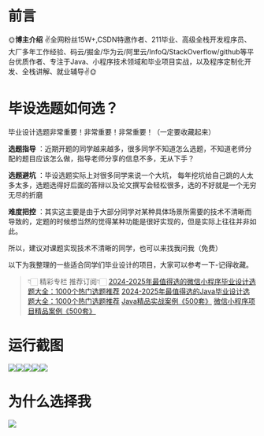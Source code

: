 # 前言

🌞**博主介绍**
✌全网粉丝15W+,CSDN特邀作者、211毕业、高级全栈开发程序员、大厂多年工作经验、码云/掘金/华为云/阿里云/InfoQ/StackOverflow/github等平台优质作者、专注于Java、小程序技术领域和毕业项目实战，以及程序定制化开发、全栈讲解、就业辅导✌🌞

# 毕设选题如何选？

毕业设计选题非常重要！非常重要！非常重要！（一定要收藏起来）

**选题指导** ：近期开题的同学越来越多，很多同学不知道怎么选题，不知道老师分配的题目应该怎么做，指导老师分享的信息不多，无从下手？

**选题避坑** ：毕设选题实际上对很多同学来说一个大坑，
每年挖坑给自己跳的人太多太多，选题选得好后面的答辩以及论文撰写会轻松很多，选的不好就是一个无穷无尽的折磨

**难度把控** ：其实这主要是由于大部分同学对某种具体场景所需要的技术不清晰而导致的，定题的时候想当然的觉得某种功能是很好实现的，但是实际上往往并非如此。

所以，建议对课题实现技术不清晰的同学，也可以来找我问我（免费）

以下为我整理的一些适合同学们毕业设计的项目，大家可以参考一下-记得收藏。

> 👇🏻 精彩专栏 推荐订阅👇🏻
> [2024-2025年最值得选的微信小程序毕业设计选题大全：1000个热门选题推荐](https://www.yuque.com/cxycsx/bve3ul)
> [2024-2025年最值得选的Java毕业设计选题大全：1000个热门选题推荐](https://www.yuque.com/cxycsx/bve3ul)
> [Java精品实战案例《500套》](https://www.yuque.com/cxycsx/bve3ul)
> [微信小程序项目精品案例《500套》](https://www.yuque.com/cxycsx/bve3ul)

# 运行截图

![](http://www.bysj52.com/uploadfile/ueditor/image/202306/%E6%AF%95%E8%AE%BEssm467%E5%9F%BA%E4%BA%8EJAVA%E8%AF%AD%E8%A8%80%E7%9A%84%E6%A0%A1%E5%9B%AD%E4%BA%8B%E5%8A%A1%E8%87%AA%E5%8A%A9%E6%8C%87%E5%8D%97%E6%9C%8D%E5%8A%A1%E7%B3%BB%E7%BB%9F+vue%E6%AF%95%E4%B8%9A%E8%AE%BE%E8%AE%A1/4.png)![](http://www.bysj52.com/uploadfile/ueditor/image/202306/%E6%AF%95%E8%AE%BEssm467%E5%9F%BA%E4%BA%8EJAVA%E8%AF%AD%E8%A8%80%E7%9A%84%E6%A0%A1%E5%9B%AD%E4%BA%8B%E5%8A%A1%E8%87%AA%E5%8A%A9%E6%8C%87%E5%8D%97%E6%9C%8D%E5%8A%A1%E7%B3%BB%E7%BB%9F+vue%E6%AF%95%E4%B8%9A%E8%AE%BE%E8%AE%A1/1.png)![](http://www.bysj52.com/uploadfile/ueditor/image/202306/%E6%AF%95%E8%AE%BEssm467%E5%9F%BA%E4%BA%8EJAVA%E8%AF%AD%E8%A8%80%E7%9A%84%E6%A0%A1%E5%9B%AD%E4%BA%8B%E5%8A%A1%E8%87%AA%E5%8A%A9%E6%8C%87%E5%8D%97%E6%9C%8D%E5%8A%A1%E7%B3%BB%E7%BB%9F+vue%E6%AF%95%E4%B8%9A%E8%AE%BE%E8%AE%A1/5.png)![](http://www.bysj52.com/uploadfile/ueditor/image/202306/%E6%AF%95%E8%AE%BEssm467%E5%9F%BA%E4%BA%8EJAVA%E8%AF%AD%E8%A8%80%E7%9A%84%E6%A0%A1%E5%9B%AD%E4%BA%8B%E5%8A%A1%E8%87%AA%E5%8A%A9%E6%8C%87%E5%8D%97%E6%9C%8D%E5%8A%A1%E7%B3%BB%E7%BB%9F+vue%E6%AF%95%E4%B8%9A%E8%AE%BE%E8%AE%A1/3.png)![](http://www.bysj52.com/uploadfile/ueditor/image/202306/%E6%AF%95%E8%AE%BEssm467%E5%9F%BA%E4%BA%8EJAVA%E8%AF%AD%E8%A8%80%E7%9A%84%E6%A0%A1%E5%9B%AD%E4%BA%8B%E5%8A%A1%E8%87%AA%E5%8A%A9%E6%8C%87%E5%8D%97%E6%9C%8D%E5%8A%A1%E7%B3%BB%E7%BB%9F+vue%E6%AF%95%E4%B8%9A%E8%AE%BE%E8%AE%A1/2.png)

# 为什么选择我

![](http://upload.cxycsx.vip/%E6%9C%AA%E5%91%BD%E5%90%8D__2024-09-06+10_52_44.jpg)

